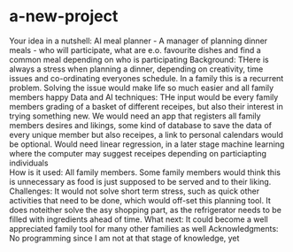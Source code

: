# a-new-project

Your idea in a nutshell: AI meal planner - A manager of planning dinner meals - who will participate, what are e.o. favourite dishes and find a common meal depending on who is participating
Background: THere is always a stress when planning a dinner, depending on creativity, time issues and co-ordinating everyones schedule. In a family this is a recurrent problem. Solving the issue would make life so much easier and all family members happy
Data and AI techniques: THe input would be every family members grading of a basket of different receipes, but also their interest in trying something new. We would need an app that registers all family members desires and likings, some kind of database to save the data of every unique member but also receipes, a link to personal calendars would be optional. Would need linear regression, in a later stage machine learning where the computer may suggest receipes depending on particiapting individuals  
How is it used: All family members. Some family members would think this is unnecessary as food is just supposed to be served and to their liking.
Challenges: It would not solve short term stress, such as quick other activities that need to be done, which would off-set this planning tool. It does noteither solve the asy shopping part, as the refrigerator needs to be filled with ingredients ahead of time. 
What next: It could become a well appreciated family tool for many other families as well
Acknowledgments: No programming since I am not at that stage of knowledge, yet
